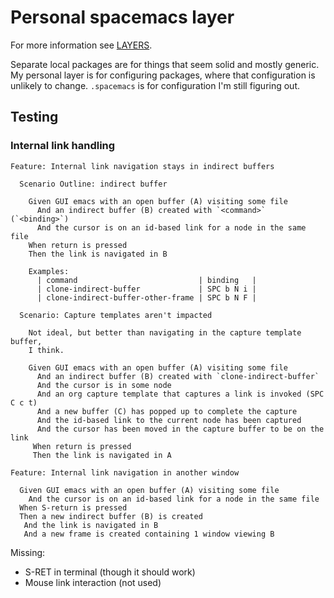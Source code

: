 # Personal spacemacs layer

For more information see [LAYERS](https://develop.spacemacs.org/doc/LAYERS.html).

Separate local packages are for things that seem solid and mostly
generic. My personal layer is for configuring packages, where that
configuration is unlikely to change. `.spacemacs` is for configuration
I'm still figuring out.

## Testing

### Internal link handling

```
Feature: Internal link navigation stays in indirect buffers

  Scenario Outline: indirect buffer

    Given GUI emacs with an open buffer (A) visiting some file
      And an indirect buffer (B) created with `<command>` (`<binding>`)
      And the cursor is on an id-based link for a node in the same file
    When return is pressed
    Then the link is navigated in B

    Examples:
      | command                           | binding   |
      | clone-indirect-buffer             | SPC b N i |
      | clone-indirect-buffer-other-frame | SPC b N F |

  Scenario: Capture templates aren't impacted

    Not ideal, but better than navigating in the capture template buffer,
    I think.

    Given GUI emacs with an open buffer (A) visiting some file
      And an indirect buffer (B) created with `clone-indirect-buffer`
      And the cursor is in some node
      And an org capture template that captures a link is invoked (SPC C c t)
      And a new buffer (C) has popped up to complete the capture
      And the id-based link to the current node has been captured
      And the cursor has been moved in the capture buffer to be on the link
     When return is pressed
     Then the link is navigated in A

Feature: Internal link navigation in another window

  Given GUI emacs with an open buffer (A) visiting some file
    And the cursor is on an id-based link for a node in the same file
  When S-return is pressed
  Then a new indirect buffer (B) is created
   And the link is navigated in B
   And a new frame is created containing 1 window viewing B
```

Missing:

* S-RET in terminal (though it should work)
* Mouse link interaction (not used)
